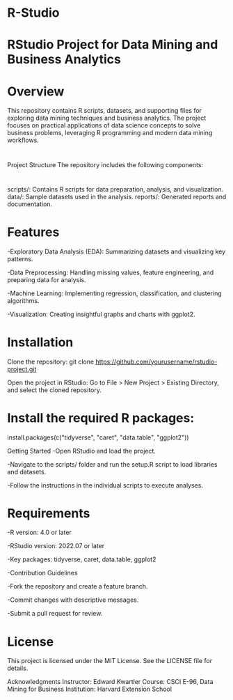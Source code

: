 # R-Studio

# RStudio Project for Data Mining and Business Analytics
# Overview
This repository contains R scripts, datasets, and supporting files for exploring data mining techniques and business analytics. The project focuses on practical applications of data science concepts to solve business problems, leveraging R programming and modern data mining workflows.
# 
Project Structure
The repository includes the following components:
#
scripts/: Contains R scripts for data preparation, analysis, and visualization.
data/: Sample datasets used in the analysis.
reports/: Generated reports and documentation.
#
# Features
-Exploratory Data Analysis (EDA): Summarizing datasets and visualizing key patterns.

-Data Preprocessing: Handling missing values, feature engineering, and preparing data for analysis.

-Machine Learning: Implementing regression, classification, and clustering algorithms.

-Visualization: Creating insightful graphs and charts with ggplot2.

# Installation
Clone the repository:
git clone https://github.com/yourusername/rstudio-project.git

Open the project in RStudio:
Go to File > New Project > Existing Directory, and select the cloned repository.

# Install the required R packages:
install.packages(c("tidyverse", "caret", "data.table", "ggplot2"))

Getting Started
-Open RStudio and load the project.

-Navigate to the scripts/ folder and run the setup.R script to load libraries and datasets.

-Follow the instructions in the individual scripts to execute analyses.

# Requirements

-R version: 4.0 or later

-RStudio version: 2022.07 or later

-Key packages: tidyverse, caret, data.table, ggplot2

-Contribution Guidelines

-Fork the repository and create a feature branch.

-Commit changes with descriptive messages.

-Submit a pull request for review.

# License
This project is licensed under the MIT License. See the LICENSE file for details.

Acknowledgments
Instructor: Edward Kwartler
Course: CSCI E-96, Data Mining for Business
Institution: Harvard Extension School
